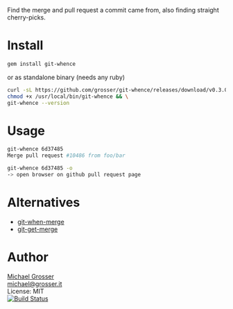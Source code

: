 Find the merge and pull request a commit came from, also finding straight cherry-picks.

Install
=======

```Bash
gem install git-whence
```

or as standalone binary (needs any ruby)

```Bash
curl -sL https://github.com/grosser/git-whence/releases/download/v0.3.0/git-autobisect > /usr/local/bin/git-whence && \
chmod +x /usr/local/bin/git-whence && \
git-whence --version
```

Usage
=====

```Bash
git-whence 6d37485
Merge pull request #10486 from foo/bar

git-whence 6d37485 -o
-> open browser on github pull request page
```

Alternatives
============
 - [git-when-merge](https://github.com/mhagger/git-when-merged)
 - [git-get-merge](https://github.com/jianli/git-get-merge)

Author
======
[Michael Grosser](http://grosser.it)<br/>
michael@grosser.it<br/>
License: MIT<br/>
[![Build Status](https://travis-ci.org/grosser/git-whence.png)](https://travis-ci.org/grosser/git-whence)
